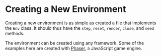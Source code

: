 # Creating a New Environment

Creating a new environment is as simple as created a file that implements the `Env` class. It should thus have the `step`, `reset`, `render`, `close`, and `seed` methods.

The environment can be created using any framework. Some of the examples here are created with [Phaser](), a JavaScript game engine.
